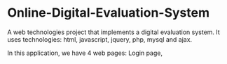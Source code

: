 # Online-Digital-Evaluation-System
A web technologies project that implements a digital evaluation system.
It uses technologies: html, javascript, jquery, php, mysql and ajax. 



In this application, we have 4 web pages: Login page, 
